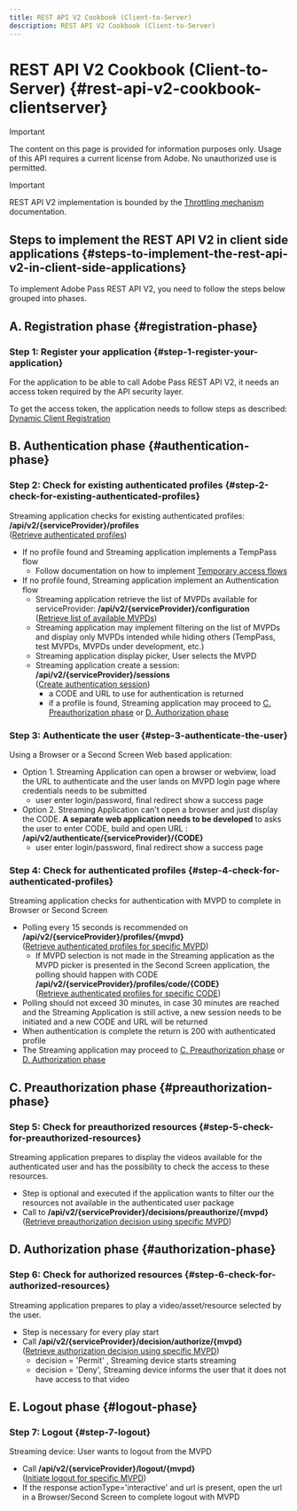 ```yaml
---
title: REST API V2 Cookbook (Client-to-Server)
description: REST API V2 Cookbook (Client-to-Server)
---
```


# REST API V2 Cookbook (Client-to-Server) {#rest-api-v2-cookbook-clientserver}

>[!IMPORTANT]
>
> The content on this page is provided for information purposes only. Usage of this API requires a current license from Adobe. No unauthorized use is permitted.

>[!IMPORTANT]
>
> REST API V2 implementation is bounded by the [Throttling mechanism](/help/authentication/throttling-mechanism.md) documentation.

## Steps to implement the REST API V2 in client side applications {#steps-to-implement-the-rest-api-v2-in-client-side-applications}

To implement Adobe Pass REST API V2, you need to follow the steps below grouped into phases.

## A. Registration phase {#registration-phase}

### Step 1: Register your application {#step-1-register-your-application}

For the application to be able to call Adobe Pass REST API V2, it needs an access token required by the API security layer.

To get the access token, the application needs to follow steps as described: [Dynamic Client Registration](../../dcr-api/apis/dynamic-client-registration-apis-retrieve-access-token.md)

## B. Authentication phase {#authentication-phase}

### Step 2: Check for existing authenticated profiles {#step-2-check-for-existing-authenticated-profiles}

Streaming application checks for existing authenticated profiles: <b>/api/v2/{serviceProvider}/profiles</b><br>
([Retrieve authenticated profiles](../apis/profiles-apis/rest-api-v2-profiles-apis-retrieve-profiles.md))

* If no profile found and Streaming application implements a TempPass flow 
  * Follow documentation on how to implement [Temporary access flows](../flows/temporary-access-flows/rest-api-v2-access-temporary-flows.md)
* If no profile found, Streaming application implement an Authentication flow
  * Streaming application retrieve the list of MVPDs available for serviceProvider: <b>/api/v2/{serviceProvider}/configuration</b><br> 
  ([Retrieve list of available MVPDs](../apis/configuration-apis/rest-api-v2-configuration-apis-retrieve-configuration-for-specific-service-provider.md))
  * Streaming application may implement filtering on the list of MVPDs and display only MVPDs intended while hiding others (TempPass, test MVPDs, MVPDs under development, etc.) 
  * Streaming application display picker, User selects the MVPD
  * Streaming application create a session: <b>/api/v2/{serviceProvider}/sessions</b><br>
  ([Create authentication session](../apis/sessions-apis/rest-api-v2-sessions-apis-create-authentication-session.md))<br>
    * a CODE and URL to use for authentication is returned
    * if a profile is found, Streaming application may proceed to <a href="#preauthorization-phase">C. Preauthorization phase</a> or <a href="#authorization-phase">D. Authorization phase</a>

### Step 3: Authenticate the user {#step-3-authenticate-the-user}

Using a Browser or a Second Screen Web based application:

* Option 1. Streaming Application can open a browser or webview, load the URL to authenticate and the user lands on MVPD login page where credentials needs to be submitted
  * user enter login/password, final redirect show a success page
* Option 2. Streaming Application can't open a browser and just display the CODE. <b>A separate web application needs to be developed</b> to asks the user to enter CODE, build and open URL : <b>/api/v2/authenticate/{serviceProvider}/{CODE}</b>
  * user enter login/password, final redirect show a success page

### Step 4: Check for authenticated profiles {#step-4-check-for-authenticated-profiles}

Streaming application checks for authentication with MVPD to complete in Browser or Second Screen

* Polling every 15 seconds is recommended on <b>/api/v2/{serviceProvider}/profiles/{mvpd}</b><br>
([Retrieve authenticated profiles for specific MVPD](../apis/profiles-apis/rest-api-v2-profiles-apis-retrieve-profile-for-specific-mvpd.md))
  * If MVPD selection is not made in the Streaming application as the MVPD picker is presented in the Second Screen application, the polling should happen with CODE <b>/api/v2/{serviceProvider}/profiles/code/{CODE}</b><br>
    ([Retrieve authenticated profiles for specific CODE](../apis/profiles-apis/rest-api-v2-profiles-apis-retrieve-profile-for-specific-code.md))
* Polling should not exceed 30 minutes, in case 30 minutes are reached and the Streaming Application is still active, a new session needs to be initiated and a new CODE and URL will be returned
* When authentication is complete the return is 200 with authenticated profile
* The Streaming application may proceed to <a href="#preauthorization-phase">C. Preauthorization phase</a> or <a href="#authorization-phase">D. Authorization phase</a>

## C. Preauthorization phase {#preauthorization-phase}

### Step 5: Check for preauthorized resources {#step-5-check-for-preauthorized-resources}

Streaming application prepares to display the videos available for the authenticated user and has the possibility to check the
access to these resources.

* Step is optional and executed if the application wants to filter our the resources not available in the authenticated user package
* Call to <b>/api/v2/{serviceProvider}/decisions/preauthorize/{mvpd}</b><br>
([Retrieve preauthorization decision using specific MVPD](../apis/decisions-apis/rest-api-v2-decisions-apis-retrieve-preauthorization-decisions-using-specific-mvpd.md))

## D. Authorization phase {#authorization-phase}

### Step 6: Check for authorized resources {#step-6-check-for-authorized-resources}

Streaming application prepares to play a video/asset/resource selected by the user.

* Step is necessary for every play start
* Call <b>/api/v2/{serviceProvider}/decision/authorize/{mvpd}</b><br>
([Retrieve authorization decision using specific MVPD](../apis/decisions-apis/rest-api-v2-decisions-apis-retrieve-authorization-decisions-using-specific-mvpd.md))
  * decision = 'Permit' , Streaming device starts streaming
  * decision = 'Deny', Streaming device informs the user that it does not have access to that video

## E. Logout phase {#logout-phase}

### Step 7: Logout {#step-7-logout}

Streaming device: User wants to logout from the MVPD

* Call <b>/api/v2/{serviceProvider}/logout/{mvpd}</b><br>
([Initiate logout for specific MVPD](../apis/logout-apis/rest-api-v2-logout-apis-initiate-logout-for-specific-mvpd.md))
* If the response actionType='interactive' and url is present, open the url in a Browser/Second Screen to complete logout with MVPD
